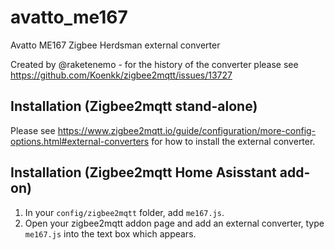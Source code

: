 # avatto_me167
Avatto ME167 Zigbee Herdsman external converter

Created by @raketenemo - for the history of the converter please see https://github.com/Koenkk/zigbee2mqtt/issues/13727

## Installation (Zigbee2mqtt stand-alone)

Please see https://www.zigbee2mqtt.io/guide/configuration/more-config-options.html#external-converters for how to install the external converter.

## Installation (Zigbee2mqtt Home Asisstant add-on)

1. In your `config/zigbee2mqtt` folder, add `me167.js`.
2. Open your zigbee2mqtt addon page and add an external converter, type `me167.js` into the text box which appears.
